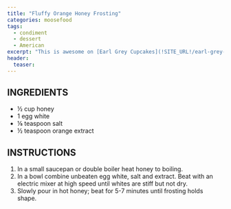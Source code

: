 ```yaml
---
title: "Fluffy Orange Honey Frosting"
categories: moosefood
tags: 
  - condiment
  - dessert
  - American
excerpt: "This is awesome on [Earl Grey Cupcakes](!SITE_URL!/earl-grey-cupcakes)! For different flavors, try vanilla or lemon extract instead of orange."
header:
  teaser:
---
```


## INGREDIENTS
* ½ cup honey
* 1 egg white
* ⅛ teaspoon salt
* ½ teaspoon orange extract

## INSTRUCTIONS
1. In a small saucepan or double boiler heat honey to boiling.
2. In a bowl combine unbeaten egg white, salt and extract. Beat with an electric mixer at high speed until whites are stiff but not dry.
3. Slowly pour in hot honey; beat for 5-7 minutes until frosting holds shape.
